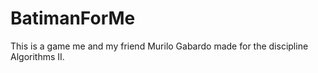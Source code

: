 BatimanForMe
============

This is a game me and my friend Murilo Gabardo made for the discipline Algorithms II.
